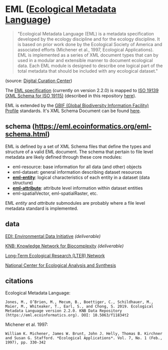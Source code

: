 # EML ([Ecological Metadata Language](https://eml.ecoinformatics.org/))

>"Ecological Metadata Language (EML) is a metadata specification developed by the ecology discipline and for the ecology discipline. It is based on prior work done by the Ecological Society of America and associated efforts (Michener et al., 1997, Ecological Applications). EML is implemented as a series of XML document types that can by used in a modular and extensible manner to document ecological data. Each EML module is designed to describe one logical part of the total metadata that should be included with any ecological dataset."

(source: [Digital Curation Center](http://www.dcc.ac.uk/resources/metadata-standards/eml-ecological-metadata-language))

The [EML specification](http://knb.ecoinformatics.org/software/eml/eml-2.1.1/index.html) (currently on version 2.2.0) is mapped to [ISO 19139 (XML Schema for ISO 19115)](https://www.iso.org/standard/67253.html) (described in this repository [here]()).

EML is extended by the [GBIF (Global Biodiversity Information Facility) Profile](https://www.gbif.org/standards) standards. It's XML Schema Document can be found [here](http://rs.gbif.org/schema/eml-gbif-profile/dev/eml-gbif-profile.xsd).

## schema (https://eml.ecoinformatics.org/eml-schema.html)

EML is defined by a set of XML Schema files that define the types and structure of a valid EML document. The schema that pertain to file level metadata are likely defined through these core modules:

* eml-resource: base information for all data (and other) objects
* eml-dataset: general information describing dataset resources
* **[eml-entity](https://eml.ecoinformatics.org/schema/eml-entity_xsd.html#eml-entity.xsd)**: logical characteristics of each entity in a dataset (data structure)
* **[eml-attribute](https://eml.ecoinformatics.org/schema/eml-attribute_xsd.html#eml-attribute.xsd)**: attribute level information within dataset entities
* eml-spatialVector, eml-spatialRaster, etc.

EML *entity* and *attribute* submodules are probably where a file level metadata standard is implemented.

## data 

[EDI: Environmental Data Initiative](https://environmentaldatainitiative.org/) *(deliverable)*

[KNB: Knowledge Network for Biocomplexity](http://knb.ecoinformatics.org/informatics/index.jsp) *(deliverable)*

[Long-Term Ecological Research (LTER) Network](https://lternet.edu/)

[National Center for Ecological Analysis and Synthesis](https://www.nceas.ucsb.edu/)

## citations

Ecological Metadata Language:

```
Jones, M., O’Brien, M., Mecum, B., Boettiger, C., Schildhauer, M., Maier, M., Whiteaker, T., Earl, S., and Chong, S. 2019. Ecological Metadata Language version 2.2.0. KNB Data Repository (https://eml.ecoinformatics.org). DOI: 10.5063/f11834t2
```

Michener et al. 1997:

```
William K. Michener, James W. Brunt, John J. Helly, Thomas B. Kirchner and Susan G. Stafford. *Ecological Applications*. Vol. 7, No. 1 (Feb., 1997), pp. 330-342
```
